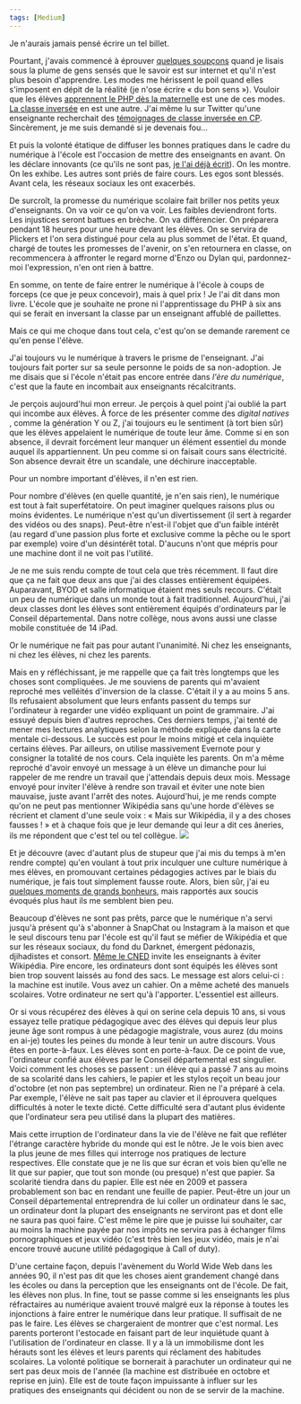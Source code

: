 ```yaml
---
tags: [Medium]
---
```


Je n'aurais jamais pensé écrire un tel billet.

Pourtant, j'avais commencé à éprouver [quelques soupçons](http://www.ralentirtravaux.com/le_blog/?p=3180 "Non, le savoir n'est pas sur internet") quand je lisais sous la plume de gens sensés que le savoir est sur internet et qu'il n'est plus besoin d'apprendre. Les modes me hérissent le poil quand elles s'imposent en dépit de la réalité (je n'ose écrire « du bon sens »). Vouloir que les élèves [apprennent le PHP dès la maternelle](http://www.ralentirtravaux.com/le_blog/?p=3195 "10 propositions pour le numérique à l’école") est une de ces modes. [La classe inversée](http://www.ralentirtravaux.com/le_blog/?p=3172 "Des modes et autres obsessions pédagonumériques") en est une autre. J'ai même lu sur Twitter qu'une enseignante recherchait des [témoignages de classe inversée en CP](https://twitter.com/sansandescombes/status/807476365922537472 "Tweet"). Sincèrement, je me suis demandé si je devenais fou...

Et puis la volonté étatique de diffuser les bonnes pratiques dans le cadre du numérique à l'école est l'occasion de mettre des enseignants en avant. On les déclare innovants (ce qu'ils ne sont pas, [je l'ai déjà écrit](https://medium.com/@yannhoury/je-ne-suis-pas-un-enseignant-innovant-b32d49ebb180?source=linkShare-5c07e4d0064b-1482065061 "Je ne suis pas un enseignant innovant")). On les montre. On les exhibe. Les autres sont priés de faire cours. Les egos sont blessés. Avant cela, les réseaux sociaux les ont exacerbés.

De surcroît, la promesse du numérique scolaire fait briller nos petits yeux d'enseignants. On va voir ce qu'on va voir. Les faibles deviendront forts. Les injustices seront battues en brèche. On va différencier. On préparera pendant 18 heures pour une heure devant les élèves. On se servira de Plickers et l'on sera distingué pour cela au plus sommet de l'état. Et quand, chargé de toutes les promesses de l'avenir, on s'en retournera en classe, on recommencera à affronter le regard morne d'Enzo ou Dylan qui, pardonnez-moi l'expression, n'en ont rien à battre.

En somme, on tente de faire entrer le numérique à l'école à coups de forceps (ce que je peux concevoir), mais à quel prix ! Je l'ai dit dans mon livre. L'école que je souhaite ne prone ni l'apprentissage du PHP à six ans qui se ferait en inversant la classe par un enseignant affublé de paillettes.

Mais ce qui me choque dans tout cela, c'est qu'on se demande rarement ce qu'en pense l'élève.

J'ai toujours vu le numérique à travers le prisme de l'enseignant. J'ai toujours fait porter sur sa seule personne le poids de sa non-adoption. Je me disais que si l'école n'était pas encore entrée dans  _l'ère du numérique_, c'est que la faute en incombait aux enseignants récalcitrants.

Je perçois aujourd'hui mon erreur. Je perçois à quel point j'ai oublié la part qui incombe aux élèves. À force de les présenter comme des _digital natives_ , comme la génération Y ou Z, j'ai toujours eu le sentiment (à tort bien sûr) que les élèves appelaient le numérique de toute leur âme. Comme si en son absence, il devrait forcément leur manquer un élément essentiel du monde auquel ils appartiennent. Un peu comme si on faisait cours sans électricité. Son absence devrait être un scandale, une déchirure inacceptable.

Pour un nombre important d'élèves, il n'en est rien.

Pour nombre d'élèves (en quelle quantité, je n'en sais rien), le numérique est tout à fait superfétatoire. On peut imaginer quelques raisons plus ou moins évidentes. Le numérique n'est qu'un divertissement (il sert à regarder des vidéos ou des snaps). Peut-être n'est-il l'objet que d'un faible intérêt (au regard d'une passion plus forte et exclusive comme la pêche ou le sport par exemple) voire d'un désintérêt total. D'aucuns n'ont que mépris pour une machine dont il ne voit pas l'utilité.

Je ne me suis rendu compte de tout cela que très récemment. Il faut dire que ça ne fait que deux ans que j'ai des classes entièrement équipées. Auparavant, BYOD et salle informatique étaient mes seuls recours. C'était un peu de numérique dans un monde tout à fait traditionnel. Aujourd'hui, j'ai deux classes dont les élèves sont entièrement équipés d'ordinateurs par le Conseil départemental. Dans notre collège, nous avons aussi une classe mobile constituée de 14 iPad.

Or le numérique ne fait pas pour autant l'unanimité. Ni chez les enseignants, ni chez les élèves, ni chez les parents.

Mais en y réfléchissant, je me rappelle que ça fait très longtemps que les choses sont compliquées. Je me souviens de parents qui m'avaient reproché mes velléités d'inversion de la classe. C'était il y a au moins 5 ans. Ils refusaient absolument que leurs enfants passent du temps sur l'ordinateur à regarder une vidéo expliquant un point de grammaire. J'ai essuyé depuis bien d'autres reproches. Ces derniers temps, j'ai tenté de mener mes lectures analytiques selon la méthode expliquée dans la carte mentale ci-dessous. Le succès est pour le moins mitigé et cela inquiète certains élèves. Par ailleurs, on utilise massivement Evernote pour y consigner la totalité de nos cours. Cela inquiète les parents. On m'a même reproché d'avoir envoyé un message à un élève un dimanche pour lui rappeler de me rendre un travail que j'attendais depuis deux mois. Message envoyé pour inviter l'élève à rendre son travail et éviter une note bien mauvaise, juste avant l'arrêt des notes. Aujourd'hui, je me rends compte qu'on ne peut pas mentionner Wikipédia sans qu'une horde d'élèves se récrient et clament d'une seule voix : « Mais sur Wikipédia, il y a des choses fausses ! » et à chaque fois que je leur demande qui leur a dit ces âneries, ils me répondent que c'est tel ou tel collègue.
![](Image%2005-12-2016%2021-19.png)

Et je découvre (avec d'autant plus de stupeur que j'ai mis du temps à m'en rendre compte) qu'en voulant à tout prix inculquer une culture numérique à mes élèves, en promouvant certaines pédagogies actives par le biais du numérique, je fais tout simplement fausse route. Alors, bien sûr, j'ai eu [quelques moments de grands bonheurs](https://medium.com/@yannhoury/double-t%C3%A9moignage-dun-prof-heureux-de-ses-%C3%A9l%C3%A8ves-5f3bbbb99447?source=linkShare-5c07e4d0064b-1480969600 "Témoignage d'un prof heureux de ses élèves"), mais rapportés aux soucis évoqués plus haut ils me semblent bien peu.

Beaucoup d'élèves ne sont pas prêts, parce que le numérique n'a servi jusqu'à présent qu'à s'abonner à SnapChat ou Instagram à la maison et que le seul discours tenu par l'école est qu'il faut se méfier de Wikipédia et que sur les réseaux sociaux, du fond du Darknet, émergent pédonazis, djihadistes et consort. 
[Même le CNED](http://www.dsfc.net/logiciel-libre/multimedia/le-cned-demande-d-eviter-de-citer-wikipedia/) invite les enseignants à éviter Wikipédia.
Pire encore, les ordinateurs dont sont équipés les élèves sont bien trop souvent laissés au fond des sacs. Le message est alors celui-ci : la machine est inutile. Vous avez un cahier. On a même acheté des manuels scolaires. Votre ordinateur ne sert qu'à l'apporter. L'essentiel est ailleurs.

Or si vous récupérez des élèves à qui on serine cela depuis 10 ans, si vous essayez telle pratique pédagogique avec des élèves qui depuis leur plus jeune âge sont rompus à une pédagogie magistrale, vous aurez (du moins en ai-je) toutes les peines du monde à leur tenir un autre discours. Vous êtes en porte-à-faux. Les élèves sont en porte-à-faux. De ce point de vue, l'ordinateur confié aux élèves par le Conseil départemental est singulier. Voici comment les choses se passent : un élève qui a passé 7 ans au moins de sa scolarité dans les cahiers, le papier et les stylos reçoit un beau jour d'octobre (et non pas septembre) un ordinateur. Rien ne l'a préparé à cela. Par exemple, l'élève ne sait pas taper au clavier et il éprouvera quelques difficultés à noter le texte dicté. Cette difficulté sera d'autant plus évidente que l'ordinateur sera peu utilisé dans la plupart des matières.

Mais cette irruption de l'ordinateur dans la vie de l'élève ne fait que refléter l'étrange caractère hybride du monde qui est le nôtre. Je le vois bien avec la plus jeune de mes filles qui interroge nos pratiques de lecture respectives. Elle constate que je ne lis que sur écran et vois bien qu'elle ne lit que sur papier, que tout son monde (ou presque) n'est que papier. Sa scolarité tiendra dans du papier. Elle est née en 2009 et passera probablement son bac en rendant une feuille de papier. Peut-être un jour un Conseil départemental entreprendra de lui coller un ordinateur dans le sac, un ordinateur dont la plupart des enseignants ne serviront pas et dont elle ne saura pas quoi faire. C'est même le pire que je puisse lui souhaiter, car au moins la machine payée par nos impôts ne servira pas à échanger films pornographiques et jeux vidéo (c'est très bien les jeux vidéo, mais je n'ai encore trouvé aucune utilité pédagogique à Call of duty).

D'une certaine façon, depuis l'avènement du World Wide Web dans les années 90, il n'est pas dit que les choses aient grandement changé dans les écoles ou dans la perception que les enseignants ont de l'école. De fait, les élèves non plus. In fine, tout se passe comme si les enseignants les plus réfractaires au numérique avaient trouvé malgré eux la réponse à toutes les injonctions à faire entrer le numérique dans leur pratique. Il suffisait de ne pas le faire. Les élèves se chargeraient de montrer que c'est normal. Les parents porteront l'estocade en faisant part de leur inquiétude quant à l'utilisation de l'ordinateur en classe. Il y a là un immobilisme dont les hérauts sont les élèves et leurs parents qui réclament des habitudes scolaires. La volonté politique se bornerait à parachuter un ordinateur qui ne sert pas deux mois de l'année (la machine est distribuée en octobre et reprise en juin). Elle est de toute façon impuissante à influer sur les pratiques des enseignants qui décident ou non de se servir de la machine.